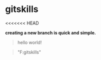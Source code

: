 # gitskills
<<<<<<< HEAD

**creating a new branch is quick and simple.**
> hello world!

> "F:gitskills"

